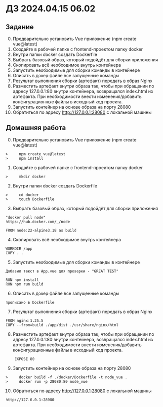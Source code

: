 # ДЗ 2024.04.15 06.02

## Задание

0. Предварительно установить Vue приложение (npm create vue@latest)
1. Создайте в рабочей папке с frontend-проектом папку docker
2. Внутри папки docker создать Dockerfile
3. Выбрать базовый образ, который подойдёт для сборки приложения
4. Скопировать всё необходимое внутрь контейнера
5. Запустить необходимые для сборки команды в контейнере
6. Описать в докер файле все запущенные команды
7. Результат выполнения сборки (артефакт) передать в образ Nginx
8. Разместить артефакт внутри образа так, чтобы при обращении по адресу 127.0.0.1:80 внутри контейнера, возвращался index.html из артефакта. При необходимости внести изменения/добавить конфигурационные файлы в исходный код проекта.
9. Запустить контейнер на основе образа на порту 28080
10. Обратиться по адресу http://127.0.0.1:28080 с локальной машины

## Домашняя работа

0.  Предварительно установить Vue приложение (npm create vue@latest)

```
>     npm create vue@latest
>     npm install
```

1.  Создайте в рабочей папке с frontend-проектом папку docker

```
>     mkdir docker
```

2.  Внутри папки docker создать Dockerfile

```
>     cd docker
>     touch Dockerfile
```

3.  Выбрать базовый образ, который подойдёт для сборки приложения

```
"docker pull node"
https://hub.docker.com/_/node
```

```
FROM node:22-alpine3.18 as build
```

4.  Скопировать всё необходимое внутрь контейнера

```
WORKDIR /app
COPY . .
```

5.  Запустить необходимые для сборки команды в контейнере

```
Добавил текст в App.vue для проверки - "GREAT TEST"
```

```
RUN npm install
RUN npm run build
```

6.  Описать в докер файле все запущенные команды

```
прописано в Dockerfile
```

7.  Результат выполнения сборки (артефакт) передать в образ Nginx

```
FROM nginx:1.25.5
COPY --from=build ./app/dist ./usr/share/nginx/html
```

8.  Разместить артефакт внутри образа так, чтобы при обращении по адресу 127.0.0.1:80 внутри контейнера, возвращался index.html из артефакта. При необходимости внести изменения/добавить конфигурационные файлы в исходный код проекта.

```
    EXPOSE 80
```

9.  Запустить контейнер на основе образа на порту 28080

```
>     docker build -f ./docker/Dockerfile -t node_vue .
>     docker run -p 28080:80 node_vue
```

10. Обратиться по адресу http://127.0.0.1:28080 с локальной машины

```
http://127.0.0.1:28080
```
